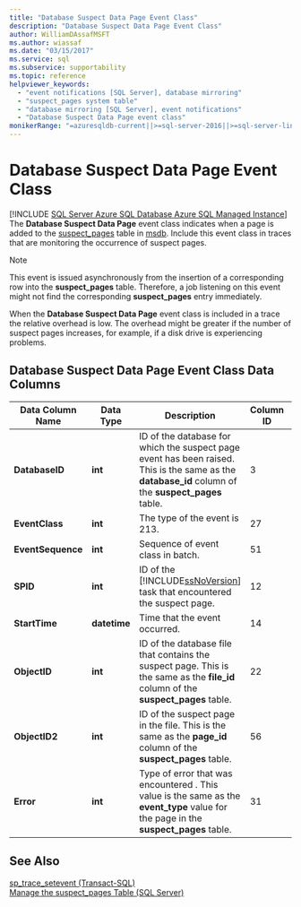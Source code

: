 ```yaml
---
title: "Database Suspect Data Page Event Class"
description: "Database Suspect Data Page Event Class"
author: WilliamDAssafMSFT
ms.author: wiassaf
ms.date: "03/15/2017"
ms.service: sql
ms.subservice: supportability
ms.topic: reference
helpviewer_keywords:
  - "event notifications [SQL Server], database mirroring"
  - "suspect_pages system table"
  - "database mirroring [SQL Server], event notifications"
  - "Database Suspect Data Page event class"
monikerRange: "=azuresqldb-current||>=sql-server-2016||>=sql-server-linux-2017||=azuresqldb-mi-current"
---
```

# Database Suspect Data Page Event Class
[!INCLUDE [SQL Server Azure SQL Database Azure SQL Managed Instance](../../includes/applies-to-version/sql-asdb-asdbmi.md)]
  The **Database Suspect Data Page** event class indicates when a page is added to the [suspect_pages](../../relational-databases/system-tables/suspect-pages-transact-sql.md) table in [msdb](../../relational-databases/databases/msdb-database.md). Include this event class in traces that are monitoring the occurrence of suspect pages.  
  
> [!NOTE]  
>  This event is issued asynchronously from the insertion of a corresponding row into the **suspect_pages** table. Therefore, a job listening on this event might not find the corresponding **suspect_pages** entry immediately.  
  
 When the **Database Suspect Data Page** event class is included in a trace the relative overhead is low. The overhead might be greater if the number of suspect pages increases, for example, if a disk drive is experiencing problems.  
  
## Database Suspect Data Page Event Class Data Columns  
  
|Data Column Name|Data Type|Description|Column ID|Filterable|  
|----------------------|---------------|-----------------|---------------|----------------|  
|**DatabaseID**|**int**|ID of the database for which the suspect page event has been raised. This is the same as the **database_id** column of the **suspect_pages** table.|3|Yes|  
|**EventClass**|**int**|The type of the event is 213.|27|No|  
|**EventSequence**|**int**|Sequence of event class in batch.|51|No|  
|**SPID**|**int**|ID of the [!INCLUDE[ssNoVersion](../../includes/ssnoversion-md.md)] task that encountered the suspect page.|12|Yes|  
|**StartTime**|**datetime**|Time that the event occurred.|14|Yes|  
|**ObjectID**|**int**|ID of the database file that contains the suspect page. This is the same as the **file_id** column of the **suspect_pages** table.|22|Yes|  
|**ObjectID2**|**int**|ID of the suspect page in the file. This is the same as the **page_id** column of the **suspect_pages** table.|56|Yes|  
|**Error**|**int**|Type of error that was encountered . This value is the same as the **event_type** value for the page in the **suspect_pages** table.|31|Yes|  
  
## See Also  
 [sp_trace_setevent &#40;Transact-SQL&#41;](../../relational-databases/system-stored-procedures/sp-trace-setevent-transact-sql.md)   
 [Manage the suspect_pages Table &#40;SQL Server&#41;](../../relational-databases/backup-restore/manage-the-suspect-pages-table-sql-server.md)  
  
  
